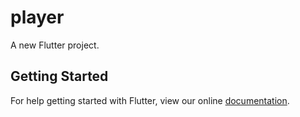 # player

A new Flutter project.

## Getting Started

For help getting started with Flutter, view our online
[documentation](https://flutter.io/).
